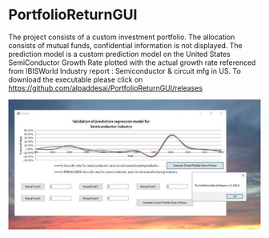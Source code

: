 # PortfolioReturnGUI

The project consists of a custom investment portfolio. The allocation consists of mutual funds, confidential information is not displayed. 
The prediction  model is a custom prediction model on the United States SemiConductor Growth Rate plotted with the actual growth rate referenced from IBISWorld Industry report : Semiconductor & circuit  mfg in US. To download the executable please click on https://github.com/alpaddesai/PortfolioReturnGUI/releases

![Image of prediction model](PortfolioReturnGraphicalUserInterfaceImage.jpg) 
